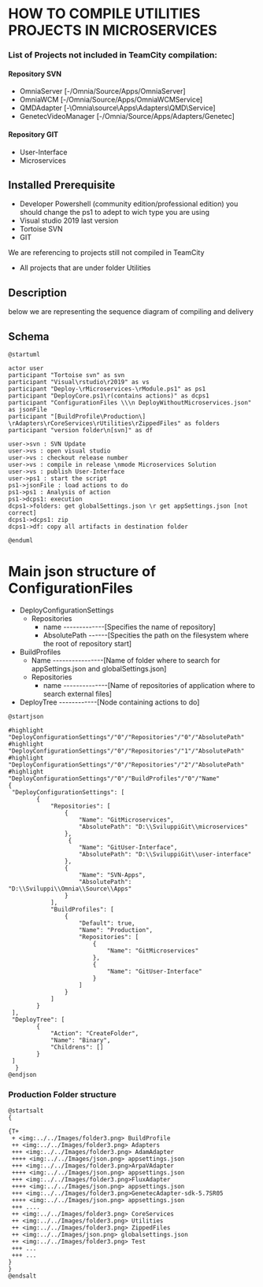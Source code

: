 # HOW TO COMPILE UTILITIES PROJECTS IN MICROSERVICES

### List of Projects not included in TeamCity compilation:

#### Repository SVN
- OmniaServer [-/Omnia/Source/Apps/OmniaServer]
- OmniaWCM [-/Omnia/Source/Apps/OmniaWCMService]
- QMDAdapter [-\Omnia\source\Apps\Adapters\QMD\Service]
- GenetecVideoManager [-/Omnia/Source/Apps/Adapters/Genetec]


#### Repository GIT
- User-Interface
- Microservices
  

## Installed Prerequisite
- Developer Powershell (community edition/professional edition) 
you should change the ps1 to adept to wich type you are using
- Visual studio 2019 last version
- Tortoise SVN
- GIT

We are referencing to projects still not compiled in TeamCity
- All projects that are under folder Utilities

## Description
below we are representing the sequence diagram of compiling and delivery

## Schema
``` plantuml
@startuml

actor user
participant "Tortoise svn" as svn
participant "Visual\rstudio\r2019" as vs
participant "Deploy-\rMicroservices-\rModule.ps1" as ps1
participant "DeployCore.ps1\r(contains actions)" as dcps1
participant "ConfigurationFiles \\\n DeployWithoutMicroservices.json" as jsonFile
participant "[BuildProfile\Production\] \rAdapters\rCoreServices\rUtilities\rZippedFiles" as folders
participant "version folder\n[svn]" as df

user->svn : SVN Update
user->vs : open visual studio 
user->vs : checkout release number
user->vs : compile in release \nmode Microservices Solution
user->vs : publish User-Interface
user->ps1 : start the script
ps1->jsonFile : load actions to do
ps1->ps1 : Analysis of action
ps1->dcps1: execution
dcps1->folders: get globalSettings.json \r get appSettings.json [not correct]
dcps1->dcps1: zip
dcps1->df: copy all artifacts in destination folder

@enduml
```
# Main json structure of ConfigurationFiles

- DeployConfigurationSettings
  - Repositories
    - name  -------------[Specifies the name of repository]
    - AbsolutePath ------[Specities the path on the filesystem where the root of repository start]
- BuildProfiles
  - Name ----------------[Name of folder where to search for appSettings.json and globalSettings.json]
  - Repositories
    - name --------------[Name of repositories of application where to search external files]
- DeployTree ------------[Node containing actions to do]

```plantuml
@startjson

#highlight "DeployConfigurationSettings"/"0"/"Repositories"/"0"/"AbsolutePath"
#highlight "DeployConfigurationSettings"/"0"/"Repositories"/"1"/"AbsolutePath"
#highlight "DeployConfigurationSettings"/"0"/"Repositories"/"2"/"AbsolutePath"
#highlight "DeployConfigurationSettings"/"0"/"BuildProfiles"/"0"/"Name"
{
 "DeployConfigurationSettings": [
        {
            "Repositories": [
                {
                    "Name": "GitMicroservices",
                    "AbsolutePath": "D:\\SviluppiGit\\microservices"
                },
                 {
                    "Name": "GitUser-Interface",
                    "AbsolutePath": "D:\\SviluppiGit\\user-interface"
                },
                {
                    "Name": "SVN-Apps",
                    "AbsolutePath": "D:\\Sviluppi\\Omnia\\Source\\Apps"
                }
            ],
            "BuildProfiles": [
                {
                    "Default": true,
                    "Name": "Production",
                    "Repositories": [
                        {
                            "Name": "GitMicroservices"
                        },
                        {
                            "Name": "GitUser-Interface"
                        }
                    ]
                }
            ]
        }
 ],
 "DeployTree": [
        {
            "Action": "CreateFolder",
            "Name": "Binary",
            "Childrens": []
        }
 ]
  }      
@endjson        
```

### Production Folder structure
```plantuml
@startsalt
{
    
{T+
 + <img:../../Images/folder3.png> BuildProfile 
 ++ <img:../../Images/folder3.png> Adapters
 +++ <img:../../Images/folder3.png> AdamAdapter
 ++++ <img:../../Images/json.png> appsettings.json 
 +++ <img:../../Images/folder3.png>ArpaVAdapter
 ++++ <img:../../Images/json.png> appsettings.json
 +++ <img:../../Images/folder3.png>FluxAdapter
 ++++ <img:../../Images/json.png> appsettings.json 
 +++ <img:../../Images/folder3.png>GenetecAdapter-sdk-5.7SR05
 ++++ <img:../../Images/json.png> appsettings.json
 +++ ....
 ++ <img:../../Images/folder3.png> CoreServices
 ++ <img:../../Images/folder3.png> Utilities
 ++ <img:../../Images/folder3.png> ZippedFiles
 ++ <img:../../Images/json.png> globalsettings.json
 ++ <img:../../Images/folder3.png> Test
 +++ ...
 +++ ...
}
}
@endsalt
```